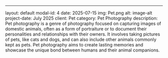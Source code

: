 ---
layout: default
modal-id: 4
date: 2025-07-15
img: Pet.png
alt: image-alt
project-date: July 2025
client: Pet
category: Pet Photography
description: Pet photography is a genre of photography focused on capturing images of domestic animals, often as a form of portraiture or to document their personalities and relationships with their owners. It involves taking pictures of pets, like cats and dogs, and can also include other animals commonly kept as pets. Pet photography aims to create lasting memories and showcase the unique bond between humans and their animal companions. 
